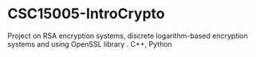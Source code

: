 # CSC15005-IntroCrypto
Project on RSA encryption systems, discrete logarithm-based encryption systems and using OpenSSL library . C++, Python
